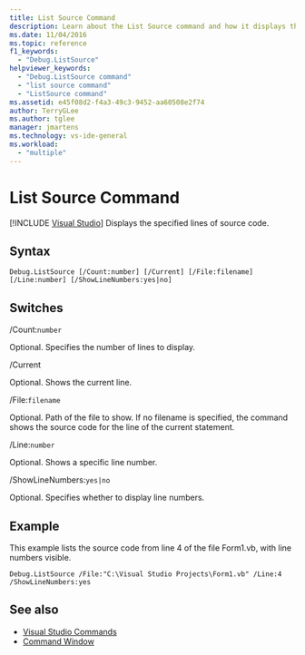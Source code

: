 ```yaml
---
title: List Source Command
description: Learn about the List Source command and how it displays the specified lines of source code.
ms.date: 11/04/2016
ms.topic: reference
f1_keywords:
  - "Debug.ListSource"
helpviewer_keywords:
  - "Debug.ListSource command"
  - "list source command"
  - "ListSource command"
ms.assetid: e45f08d2-f4a3-49c3-9452-aa60508e2f74
author: TerryGLee
ms.author: tglee
manager: jmartens
ms.technology: vs-ide-general
ms.workload:
  - "multiple"
---
```

# List Source Command

 [!INCLUDE [Visual Studio](~/includes/applies-to-version/vs-windows-only.md)]
Displays the specified lines of source code.

## Syntax

```
Debug.ListSource [/Count:number] [/Current] [/File:filename]
[/Line:number] [/ShowLineNumbers:yes|no]
```

## Switches
/Count:`number`

Optional. Specifies the number of lines to display.

/Current

Optional. Shows the current line.

/File:`filename`

Optional. Path of the file to show. If no filename is specified, the command shows the source code for the line of the current statement.

/Line:`number`

Optional. Shows a specific line number.

/ShowLineNumbers:`yes|no`

Optional. Specifies whether to display line numbers.

## Example
This example lists the source code from line 4 of the file Form1.vb, with line numbers visible.

```
Debug.ListSource /File:"C:\Visual Studio Projects\Form1.vb" /Line:4 /ShowLineNumbers:yes
```

## See also

- [Visual Studio Commands](../../ide/reference/visual-studio-commands.md)
- [Command Window](../../ide/reference/command-window.md)